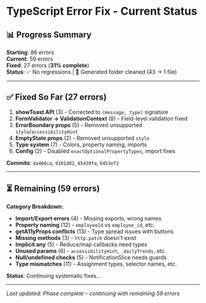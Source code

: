 # TypeScript Error Fix - Current Status

## 📊 Progress Summary

**Starting**: 86 errors  
**Current**: 59 errors  
**Fixed**: 27 errors (**31% complete**)  
**Status**: ✅ No regressions | 🧹 Generated folder cleaned (43 → 1 file)

---

## ✅ Fixed So Far (27 errors)

1. **showToast API** (3) - Corrected to `(message, type)` signature
2. **FormValidator → ValidationContext** (8) - Field-level validation fixed
3. **ErrorBoundary props** (5) - Removed unsupported `style`/`accessibilityHint`
4. **EmptyState props** (2) - Removed unsupported `style`
5. **Type system** (7) - Colors, property naming, imports
6. **Config** (2) - Disabled `exactOptionalPropertyTypes`, import fixes

**Commits**: `da466ca`, `9101d82`, `45439fa`, `6453ef2`

---

## ⏳ Remaining (59 errors)

**Category Breakdown:**
- **Import/Export errors** (4) - Missing exports, wrong names
- **Property naming** (12) - `employeeId` vs `employee_id`, etc.
- **getA11yProps conflicts** (13) - Type spread issues with buttons
- **Missing methods** (3) - `http.patch` doesn't exist
- **Implicit any** (5) - Reduce/map callbacks need types
- **Unused params** (6) - `accessibilityHint`, `_dailyTrends`, etc.
- **Null/undefined checks** (5) - NotificationSlice needs guards
- **Type mismatches** (11) - Assignment types, selector names, etc.

**Status**: Continuing systematic fixes...

---

_Last updated: Phase complete - continuing with remaining 59 errors_
